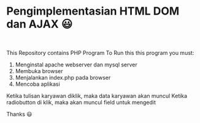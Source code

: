# Pengimplementasian HTML DOM dan AJAX :smiley:
<br/>


This Repository contains PHP Program
To Run this this program you must:
1. Menginstal apache webserver dan mysql server
2. Membuka browser
3. Menjalankan index.php pada browser
4. Mencoba aplikasi
<Anything>
 Ketika tulisan karyawan diklik, maka data karyawan akan muncul
 Ketika radiobutton di klik, maka akan muncul field untuk mengedit
 
 Thanks :smiley:


